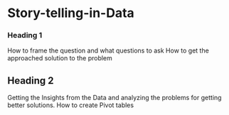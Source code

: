 # Story-telling-in-Data

### Heading 1 
How to frame the question and what questions to ask 
How to get the approached solution to the problem 

## Heading 2 

Getting the Insights from the Data and analyzing the problems for getting better solutions. 
How to create Pivot tables 
